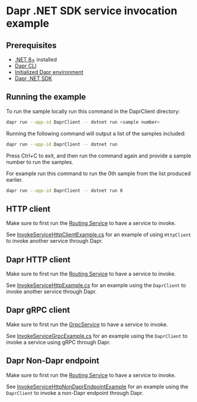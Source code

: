 # Dapr .NET SDK service invocation example

## Prerequisites

- [.NET 8+](https://dotnet.microsoft.com/download) installed
- [Dapr CLI](https://docs.dapr.io/getting-started/install-dapr-cli/)
- [Initialized Dapr environment](https://docs.dapr.io/getting-started/install-dapr-selfhost/)
- [Dapr .NET SDK](https://docs.dapr.io/developing-applications/sdks/dotnet/)

## Running the example

To run the sample locally run this command in the DaprClient directory:

```sh
dapr run --app-id DaprClient -- dotnet run <sample number>
```

Running the following command will output a list of the samples included:

```sh
dapr run --app-id DaprClient -- dotnet run
```

Press Ctrl+C to exit, and then run the command again and provide a sample number to run the samples.

For example run this command to run the 0th sample from the list produced earlier.

```sh
dapr run --app-id DaprClient -- dotnet run 0
```

## HTTP client

Make sure to first run the [Routing Service](../../AspNetCore/RoutingSample) to have a service to invoke.

See [InvokeServiceHttpClientExample.cs](./InvokeServiceHttpClientExample.cs) for an example of using `HttpClient` to invoke another service through Dapr.

## Dapr HTTP client
Make sure to first run the [Routing Service](../../AspNetCore/RoutingSample) to have a service to invoke.

See [InvokeServiceHttpExample.cs](./InvokeServiceHttpExample.cs) for an example using the `DaprClient` to invoke another service through Dapr.

## Dapr gRPC client

Make sure to first run the [GrpcService](../../AspNetCore/GrpcServiceSample) to have a service to invoke.

See [InvokeServiceGrpcExample.cs](./InvokeServiceGrpcExample.cs) for an example using the `DaprClient` to invoke a service using gRPC through Dapr.

## Dapr Non-Dapr endpoint

Make sure to first run the [Routing Service](../../AspNetCore/RoutingSample) to have a service to invoke.

See [InvokeServiceHttpNonDaprEndpointExample](./InvokeServiceHttpNonDaprEndpointExample.cs) for an example using the `DaprClient` to invoke a non-Dapr endpoint through Dapr.
